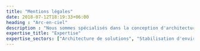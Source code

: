 ```yaml
---
title: "Mentions légales"
date: 2018-07-12T18:19:33+06:00
heading : "Arc-en-ciel"
description : "Nous sommes spécialisés dans la conception d'architecture et leurs mises en oeuvre"
expertise_title: "Expertise"
expertise_sectors: ["Architecture de solutions", "Stabilisation d'environnements", "Performances", "Intégration continue", "Conteneurisation"]
---
```


